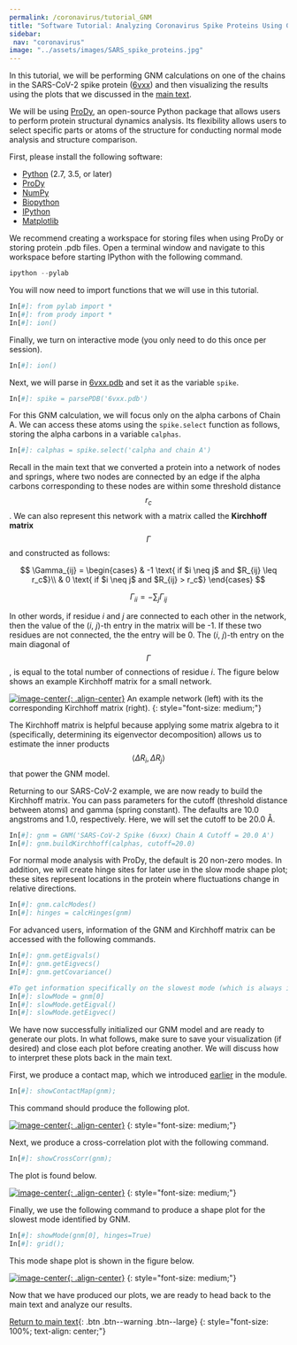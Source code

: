 ```yaml
---
permalink: /coronavirus/tutorial_GNM
title: "Software Tutorial: Analyzing Coronavirus Spike Proteins Using GNM"
sidebar:
 nav: "coronavirus"
image: "../assets/images/SARS_spike_proteins.jpg"
---
```


In this tutorial, we will be performing GNM calculations on one of the chains in the SARS-CoV-2 spike protein (<a href="http://www.rcsb.org/structure/6VXX" target="_blank">6vxx</a>) and then visualizing the results using the plots that we discussed in the [main text](gnm#an-introduction-to-gaussian-network-models).

We will be using <a href="http://prody.csb.pitt.edu/" target="_blank">ProDy</a>, an open-source Python package that allows users to perform protein structural dynamics analysis. Its flexibility allows users to select specific parts or atoms of the structure for conducting normal mode analysis and structure comparison.

First, please install the following software:

* <a href="https://www.python.org/downloads/" target="_blank">Python</a> (2.7, 3.5, or later)
* <a href="http://prody.csb.pitt.edu/downloads/" target="_blank">ProDy</a>
* <a href="https://numpy.org/install/" target="_blank">NumPy</a>
* <a href="https://biopython.org/" target="_blank">Biopython</a>
* <a href="https://ipython.org/" target="_blank">IPython</a>
* <a href="https://matplotlib.org/" target="_blank">Matplotlib</a>

We recommend creating a workspace for storing files when using ProDy or storing protein .pdb files. Open a terminal window and navigate to this workspace before starting IPython with the following command.

~~~ python
ipython --pylab
~~~~~

You will now need to import functions that we will use in this tutorial.
~~~ python
In[#]: from pylab import *
In[#]: from prody import *
In[#]: ion()
~~~~~

Finally, we turn on interactive mode (you only need to do this once per session).

~~~ python
In[#]: ion()
~~~~~

Next, we will parse in <a href="http://www.rcsb.org/structure/6VXX" target="_blank">6vxx.pdb</a> and set it as the variable `spike`.

~~~ python
In[#]: spike = parsePDB('6vxx.pdb')
~~~~~

For this GNM calculation, we will focus only on the alpha carbons of Chain A. We can access these atoms using the `spike.select` function as follows, storing the alpha carbons in a variable `calphas`.

~~~ python
In[#]: calphas = spike.select('calpha and chain A')
~~~~~

Recall in the main text that we converted a protein into a network of nodes and springs, where two nodes are connected by an edge if the alpha carbons corresponding to these nodes are within some threshold distance $$r_c$$. We can also represent this network with a matrix called the  **Kirchhoff matrix** $$ \Gamma $$ and constructed as follows:

$$ \Gamma_{ij} = \begin{cases} & -1 \text{ if $i \neq j$ and $R_{ij} \leq r_c$}\\ &  0 \text{ if $i \neq j$ and $R_{ij} > r_c$} \end{cases} $$

$$ \Gamma_{ii} = -\sum_j \Gamma_{ij} $$

In other words, if residue *i* and *j* are connected to each other in the network, then the value of the (*i*, *j*)-th entry in the matrix will be -1. If these two residues are not connected, the the entry will be 0. The (*i*, *j*)-th entry on the main diagonal of $$ \Gamma $$, is equal to the total number of connections of residue *i*. The figure below shows an example Kirchhoff matrix for a small network.

[![image-center](../assets/images/600px/kirchhoff_example.png){: .align-center}](../assets/images/kirchhoff_example.png)
An example network (left) with its the corresponding Kirchhoff matrix (right).
{: style="font-size: medium;"}

The Kirchhoff matrix is helpful because applying some matrix algebra to it (specifically, determining its eigenvector decomposition) allows us to estimate the inner products $$ \langle \Delta R_i, \Delta R_j \rangle $$ that power the GNM model.

Returning to our SARS-CoV-2 example, we are now ready to build the Kirchhoff matrix. You can pass parameters for the cutoff (threshold distance between atoms) and gamma (spring constant). The defaults are 10.0 angstroms and 1.0, respectively. Here, we will set the cutoff to be 20.0 Å.

~~~ python
In[#]: gnm = GNM('SARS-CoV-2 Spike (6vxx) Chain A Cutoff = 20.0 A')
In[#]: gnm.buildKirchhoff(calphas, cutoff=20.0)
~~~~

For normal mode analysis with ProDy, the default is 20 non-zero modes. In addition, we will create hinge sites for later use in the slow mode shape plot; these sites represent locations in the protein where fluctuations change in relative directions.

~~~ python
In[#]: gnm.calcModes()
In[#]: hinges = calcHinges(gnm)
~~~~

For advanced users, information of the GNM and Kirchhoff matrix can be accessed with the following commands.
~~~ python
In[#]: gnm.getEigvals()
In[#]: gnm.getEigvecs()
In[#]: gnm.getCovariance()

#To get information specifically on the slowest mode (which is always indexed at 0):
In[#]: slowMode = gnm[0]
In[#]: slowMode.getEigval()
In[#]: slowMode.getEigvec()
~~~~

We have now successfully initialized our GNM model and are ready to generate our plots. In what follows, make sure to save your visualization (if desired) and close each plot before creating another. We will discuss how to interpret these plots back in the main text.

First, we produce a contact map, which we introduced [earlier](multiseq) in the module.

~~~ python
In[#]: showContactMap(gnm);
~~~~

This command should produce the following plot.

[![image-center](../assets/images/600px/SARS-CoV-2_ChainA_Contact_20A.png){: .align-center}](../assets/images/SARS-CoV-2_ChainA_Contact_20A.png)
{: style="font-size: medium;"}

Next, we produce a cross-correlation plot with the following command.
~~~ python
In[#]: showCrossCorr(gnm);
~~~~

The plot is found below.

[![image-center](../assets/images/600px/SARS-CoV-2_ChainA_CrossCorr_20A.png){: .align-center}](../assets/images/SARS-CoV-2_ChainA_CrossCorr_20A.png)
{: style="font-size: medium;"}

Finally, we use the following command to produce a shape plot for the slowest mode identified by GNM.

~~~ python
In[#]: showMode(gnm[0], hinges=True)
In[#]: grid();
~~~~~

This mode shape plot is shown in the figure below.

[![image-center](../assets/images/600px/SARS-CoV-2_ChainA_SlowMode_20A.png){: .align-center}](../assets/images/SARS-CoV-2_ChainA_SlowMode_20A.png)
{: style="font-size: medium;"}

Now that we have produced our plots, we are ready to head back to the main text and analyze our results.

[Return to main text](gnm#molecular-dynamics-analyses-of-sars-cov-and-sars-cov-2-spike-proteins-using-gnm){: .btn .btn--warning .btn--large}
{: style="font-size: 100%; text-align: center;"}
